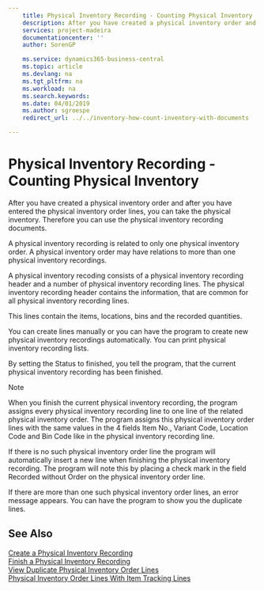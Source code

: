```yaml
---
    title: Physical Inventory Recording - Counting Physical Inventory
    description: After you have created a physical inventory order and after you have entered the physical inventory order lines, you can take the physical inventory. Therefore you can use the physical inventory recording documents.
    services: project-madeira
    documentationcenter: ''
    author: SorenGP

    ms.service: dynamics365-business-central
    ms.topic: article
    ms.devlang: na
    ms.tgt_pltfrm: na
    ms.workload: na
    ms.search.keywords:
    ms.date: 04/01/2019
    ms.author: sgroespe
    redirect_url: ../../inventory-how-count-inventory-with-documents

---
```

# Physical Inventory Recording - Counting Physical Inventory
After you have created a physical inventory order and after you have entered the physical inventory order lines, you can take the physical inventory. Therefore you can use the physical inventory recording documents.  

A physical inventory recording is related to only one physical inventory order. A physical inventory order may have relations to more than one physical inventory recordings.  

A physical inventory recoding consists of a physical inventory recording header and a number of physical inventory recording lines. The physical inventory recording header contains the information, that are common for all physical inventory recording lines.  

This lines contain the items, locations, bins and the recorded quantities.  

You can create lines manually or you can have the program to create new physical inventory recordings automatically. You can print physical inventory recording lists.  

By setting the Status to finished, you tell the program, that the current physical inventory recording has been finished.  

> [!NOTE]  
>  When you finish the current physical inventory recording, the program assigns every physical inventory recording line to one line of the related physical inventory order. The program assigns this physical inventory order lines with the same values in the 4 fields Item No., Variant Code, Location Code and Bin Code like in the physical inventory recording line.  
>   
>  If there is no such physical inventory order line the program will automatically insert a new line when finishing the physical inventory recording. The program will note this by placing a check mark in the field Recorded without Order on the physical inventory order line.  
>   
>  If there are more than one such physical inventory order lines, an error message appears. You can have the program to show you the duplicate lines.  

## See Also  
 [Create a Physical Inventory Recording](how-to-create-a-physical-inventory-recording.md)   
 [Finish a Physical Inventory Recording](how-to-finish-a-physical-inventory-recording.md)   
 [View Duplicate Physical Inventory Order Lines](how-to-view-duplicate-physical-inventory-order-lines.md)   
 [Physical Inventory Order Lines With Item Tracking Lines](physical-inventory-order-lines-with-item-tracking-lines.md)
